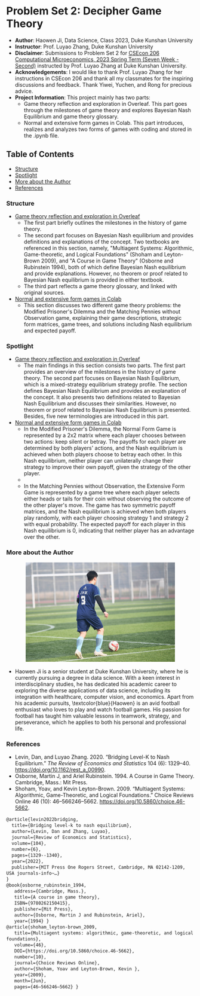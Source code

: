 #  Problem Set 2: Decipher Game Theory
- **Author**: Haowen Ji, Data Science, Class 2023, Duke Kunshan University
- **Instructor**: Prof. Luyao Zhang, Duke Kunshan University
- **Disclaimer**: Submissions to Problem Set 2 for [CSEcon 206 Computational Microeconomics, 2023 Spring Term (Seven Week - Second)](https://ms.pubpub.org/) instructed by Prof. Luyao Zhang at Duke Kunshan University.
- **Acknowledgements**: I would like to thank Prof. Luyao Zhang for her instructions in CSEcon 206 and thank all my classmates for the inspiring discussions and feedback. Thank Yiwei, Yuchen, and Rong for precious advice.
- **Project Information**: 
  This project mainly has two parts:
  - Game theory reflection and exploration in Overleaf. This part goes through the milestones of game theory and explores Bayesian Nash Equilibrium and game theory glossary.
  - Normal and extensive form games in Colab. This part introduces, realizes and analyzes two forms of games with coding and stored in the .ipynb file.
 

## Table of Contents

- [Structure](#structure)
- [Spotlight](#spotlight)
- [More about the Author](#More-about-the-Author)
- [References](#references)

### Structure

- [Game theory reflection and exploration in Overleaf](https://github.com/Rising-Stars-by-Sunshine/CSEcon206-Haowen-PS2/blob/main/code/CSECON206_ProblemSet2_Spring2023-Haowen.zip)
  - The first part briefly outlines the milestones in the history of game theory. 
  - The second part focuses on Bayesian Nash equilibrium and provides definitions and explanations of the concept. Two textbooks are referenced in this section, namely, "Multiagent Systems: Algorithmic, Game-theoretic, and Logical Foundations" (Shoham and Leyton-Brown 2009), and "A Course in Game Theory" (Osborne and Rubinstein 1994), both of which define Bayesian Nash equilibrium and provide explanations. However, no theorem or proof related to Bayesian Nash equilibrium is provided in either textbook.
  - The third part reflects a game theory glossary, and linked with original sources.
- [Normal and extensive form games in Colab](https://github.com/Rising-Stars-by-Sunshine/CSEcon206-Haowen-PS2/blob/main/code/Normal_Form_Game%26Extensive_Form_Game.ipynb)
  - This section discusses two different game theory problems: the Modified Prisoner's Dilemma and the Matching Pennies without Observation game, explaining their game descriptions, strategic form matrices, game trees, and solutions including Nash equilibrium and expected payoff.

### Spotlight
- [Game theory reflection and exploration in Overleaf](https://github.com/Rising-Stars-by-Sunshine/CSEcon206-Haowen-PS2/blob/main/code/CSECON206_ProblemSet2_Spring2023-Haowen.zip)
  - The main findings in this section consists two parts. The first part provides an overview of the milestones in the history of game theory. The second part focuses on Bayesian Nash Equilibrium, which is a mixed-strategy equilibrium strategy profile. The section defines Bayesian Nash Equilibrium and provides an explanation of the concept. It also presents two definitions related to Bayesian Nash Equilibrium and discusses their similarities. However, no theorem or proof related to Bayesian Nash Equilibrium is presented. Besides, five new terminologies are introduced in this part. 
- [Normal and extensive form games in Colab](https://github.com/Rising-Stars-by-Sunshine/CSEcon206-Haowen-PS2/blob/main/code/Normal_Form_Game%26Extensive_Form_Game.ipynb)
  - In the Modified Prisoner's Dilemma, the Normal Form Game is represented by a 2x2 matrix where each player chooses between two actions: keep silent or betray. The payoffs for each player are determined by both players' actions, and the Nash equilibrium is achieved when both players choose to betray each other. In this Nash equilibrium, neither player can unilaterally change their strategy to improve their own payoff, given the strategy of the other player.
  - 
  - In the Matching Pennies without Observation, the Extensive Form Game is represented by a game tree where each player selects either heads or tails for their coin without observing the outcome of the other player's move. The game has two symmetric payoff matrices, and the Nash equilibrium is achieved when both players play randomly, with each player choosing strategy 1 and strategy 2 with equal probability. The expected payoff for each player in this Nash equilibrium is 0, indicating that neither player has an advantage over the other.



### More about the Author
<div align=center>
<img src="https://raw.githubusercontent.com/Rising-Stars-by-Sunshine/CSEcon206-Haowen-PS2/main/spotlight/soccer.jpg" width="400" alt="Haowen" /><br/>
</div>

- Haowen Ji is a senior student at Duke Kunshan University, where he is currently pursuing a degree in data science. With a keen interest in interdisciplinary studies, he has dedicated his academic career to exploring the diverse applications of data science, including its integration with healthcare, computer vision, and economics. Apart from his academic pursuits, \textcolor{blue}{Haowen} is an avid football enthusiast who loves to play and watch football games. His passion for football has taught him valuable lessons in teamwork, strategy, and perseverance, which he applies to both his personal and professional life.

### References


- Levin, Dan, and Luyao Zhang. 2020. “Bridging Level-K to Nash Equilibrium.” *The Review of Economics and Statistics* 104 (6): 1329–40. https://doi.org/10.1162/rest_a_00990.
- Osborne, Martin J, and Ariel Rubinstein. 1994. A Course in Game Theory. Cambridge, Mass.: Mit Press.
- Shoham, Yoav, and Kevin Leyton-Brown. 2009. “Multiagent Systems: Algorithmic, Game-Theoretic, and Logical Foundations.” Choice Reviews Online 46 (10): 46–566246–5662. https://doi.org/10.5860/choice.46-5662.
```
@article{levin2022bridging,
  title={Bridging level-k to nash equilibrium},
  author={Levin, Dan and Zhang, Luyao},
  journal={Review of Economics and Statistics},
  volume={104},
  number={6},
  pages={1329--1340},
  year={2022},
  publisher={MIT Press One Rogers Street, Cambridge, MA 02142-1209, USA journals-info~…}
}
@book{osborne_rubinstein_1994, 
   address={Cambridge, Mass.}, 
   title={A course in game theory}, 
   ISBN={9780262150415}, 
   publisher={Mit Press}, 
   author={Osborne, Martin J and Rubinstein, Ariel}, 
   year={1994} } 
@article{shoham_leyton-brown_2009, 
   title={Multiagent systems: algorithmic, game-theoretic, and logical foundations}, 
   volume={46}, 
   DOI={https://doi.org/10.5860/choice.46-5662}, 
   number={10}, 
   journal={Choice Reviews Online}, 
   author={Shoham, Yoav and Leyton-Brown, Kevin }, 
   year={2009}, 
   month={Jun}, 
   pages={46–566246–5662} }
```


